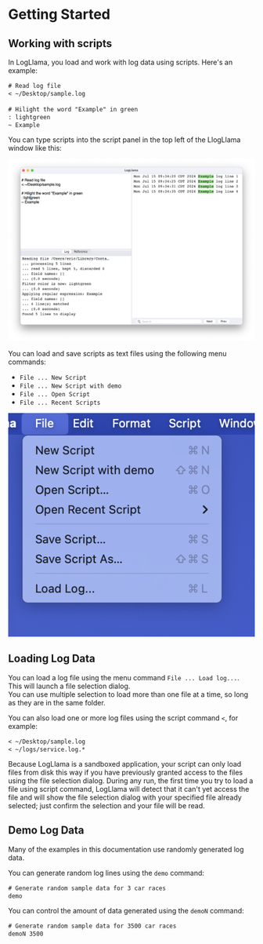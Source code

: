 # Getting Started

## Working with scripts

In LogLlama, you load and work with log data using scripts.  Here's an example:

```
# Read log file
< ~/Desktop/sample.log

# Hilight the word "Example" in green
: lightgreen
~ Example
```

You can type scripts into the script panel in the top left of the LlogLlama window like this:

![LlogLlama window](./images/getting_started_1.png)

You can load and save scripts as text files using the following menu commands:

- `File ... New Script`
- `File ... New Script with demo`
- `File ... Open Script`
- `File ... Recent Scripts`

![File menu](./images/getting_started_2.png)


## Loading Log Data

You can load a log file using the menu command `File ... Load log...`.  This will launch a file selection dialog.  
You can use multiple selection to load more than one file at a time, so long as they are in the same folder.

You can also load one or more log files using the script command `<`, for example:

```
< ~/Desktop/sample.log
< ~/logs/service.log.*
```

Because LogLlama is a sandboxed application, your script can only load files from disk this way if you have previously 
granted access to the files using the file selection dialog.  During any run, the first time you try to load a file using
script command, LogLlama will detect that it can't yet access the file and will show the file selection dialog with your
specified file already selected;  just confirm the selection and your file will be read.


## Demo Log Data

Many of the examples in this documentation use randomly generated log data.  

You can generate random log lines using the `demo` command:

```
# Generate random sample data for 3 car races
demo
```

You can control the amount of data generated using the `demoN` command:

```
# Generate random sample data for 3500 car races
demoN 3500
```

